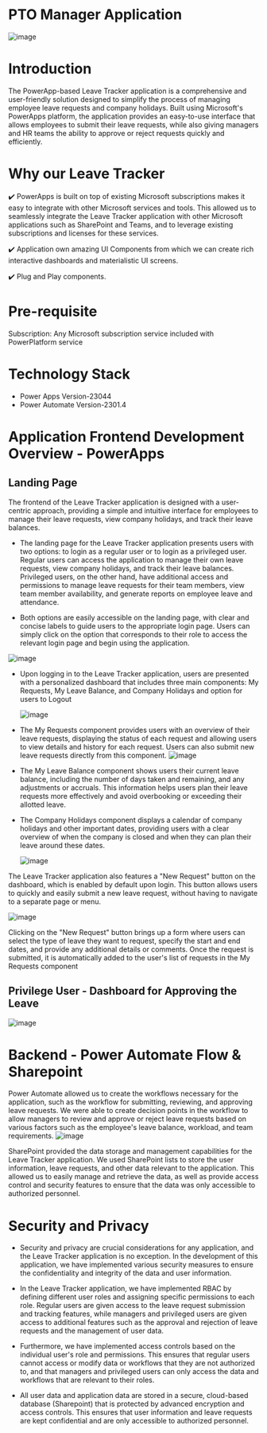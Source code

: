 # PTO Manager Application
![image](https://user-images.githubusercontent.com/48203727/236288415-68e0746b-b53d-4b9d-9b9a-dd17cda95a7e.png)



# Introduction 
The PowerApp-based Leave Tracker application is a comprehensive and user-friendly solution designed to simplify the process of managing employee leave requests and company holidays. Built using Microsoft's PowerApps platform, the application provides an easy-to-use interface that allows employees to submit their leave requests, while also giving managers and HR teams the ability to approve or reject requests quickly and efficiently.

# Why our Leave Tracker

✔️ PowerApps is built on top of existing Microsoft subscriptions makes it easy to integrate with other Microsoft services and tools. This allowed us to seamlessly        integrate the Leave Tracker application with other Microsoft applications such as SharePoint and Teams, and to leverage existing subscriptions and licenses for        these services.

 ✔️ Application own amazing UI Components from which we can create rich interactive dashboards and materialistic UI screens.
   
 ✔️ Plug and Play components.

# Pre-requisite
Subscription: 
          Any Microsoft subscription service included with PowerPlatform service 

# Technology Stack
  - Power Apps Version-23044
  - Power Automate Version-2301.4
          
 # Application Frontend Development Overview - PowerApps
 ## Landing Page 
 
 The frontend of the Leave Tracker application is designed with a user-centric approach, providing a simple and intuitive interface for employees to manage their leave     requests, view company holidays, and track their leave balances. 
  
- The landing page for the Leave Tracker application presents users with two options: to login as a regular user or to login as a privileged user. Regular users can access the application to manage their own leave requests, view company holidays, and track their leave balances. Privileged users, on the other hand, have additional access and permissions to manage leave requests for their team members, view team member availability, and generate reports on employee leave and attendance.

- Both options are easily accessible on the landing page, with clear and concise labels to guide users to the appropriate login page. Users can simply click on the option that corresponds to their role to access the relevant login page and begin using the application.

![image](https://user-images.githubusercontent.com/48203727/236295416-48dacf3b-59bd-4246-b940-1ea36c0dfafb.png)

- Upon logging in to the Leave Tracker application, users are presented with a personalized dashboard that includes three main components: My Requests, My Leave Balance, and Company Holidays and option for users to Logout 

  ![image](https://user-images.githubusercontent.com/48203727/236299074-dd88f873-72a8-46fe-91fe-9d1e3c5c5f0e.png)

 -  The My Requests component provides users with an overview of their leave requests, displaying the status of each request and allowing users to view details and         history for each request. Users can also submit new leave requests directly from this component.
    ![image](https://user-images.githubusercontent.com/48203727/236304553-34993c17-6721-4c33-b78b-6fd1f0bceda0.png)

 -  The My Leave Balance component shows users their current leave balance, including the number of days taken and remaining, and any adjustments or accruals. This        information helps users plan their leave requests more effectively and avoid overbooking or exceeding their allotted leave.
 
 -  The Company Holidays component displays a calendar of company holidays and other important dates, providing users with a clear overview of when the company is         closed and when they can plan their leave around these dates.

     ![image](https://user-images.githubusercontent.com/48203727/236303966-01530341-dcab-47eb-83e4-f8ec99b68ce9.png)

The Leave Tracker application also features a "New Request" button on the dashboard, which is enabled by default upon login. This button allows users to quickly and easily submit a new leave request, without having to navigate to a separate page or menu.

![image](https://user-images.githubusercontent.com/48203727/236296542-b785883c-3f68-4c9b-b2d6-a40264bf0603.png)

Clicking on the "New Request" button brings up a form where users can select the type of leave they want to request, specify the start and end dates, and provide any additional details or comments. Once the request is submitted, it is automatically added to the user's list of requests in the My Requests component

 ##  Privilege User - Dashboard for Approving the Leave
![image](https://user-images.githubusercontent.com/48203727/236310144-59b6b94a-3065-4bd4-8f96-2b0aa961d6bf.png)

#  Backend - Power Automate Flow & Sharepoint 

Power Automate allowed us to create the workflows necessary for the application, such as the workflow for submitting, reviewing, and approving leave requests. We were able to create decision points in the workflow to allow managers to review and approve or reject leave requests based on various factors such as the employee's leave balance, workload, and team requirements.
  ![image](https://user-images.githubusercontent.com/48203727/236312570-2d27294c-5b15-46b3-abe4-76f803e1d037.png)
  
SharePoint provided the data storage and management capabilities for the Leave Tracker application. We used SharePoint lists to store the user information, leave requests, and other data relevant to the application. This allowed us to easily manage and retrieve the data, as well as provide access control and security features to ensure that the data was only accessible to authorized personnel.


  
# Security and Privacy 
  - Security and privacy are crucial considerations for any application, and the Leave Tracker application is no exception. In the development of this application, we     have implemented various security measures to ensure the confidentiality and integrity of the data and user information.

  - In the Leave Tracker application, we have implemented RBAC by defining different user roles and assigning specific permissions to each role. Regular users are         given access to the leave request submission and tracking features, while managers and privileged users are given access to additional features such as the             approval and rejection of leave requests and the management of user data.

  - Furthermore, we have implemented access controls based on the individual user's role and permissions. This ensures that regular users cannot access or modify data     or workflows that they are not authorized to, and that managers and privileged users can only access the data and workflows that are relevant to their roles.
  
  - All user data and application data are stored in a secure, cloud-based database (Sharepoint) that is protected by advanced encryption and access controls. This         ensures that user information and leave requests are kept confidential and are only accessible to authorized personnel.







